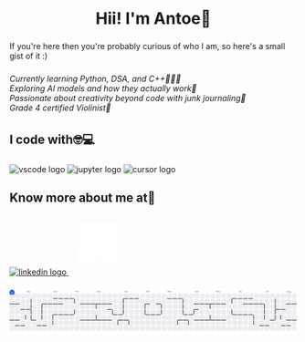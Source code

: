 <h1 align="center">Hii! I'm Antoe🧸</h1>

###

<p align="left">If you're here then you're probably curious of who I am, so here's a small gist of it :)</p>

###

<h6 align="left">Currently learning Python, DSA, and C++👩🏻‍💻<br>Exploring AI models and how they actually work🤖<br>Passionate about creativity beyond code with junk journaling🎨<br>Grade 4 certified Violinist🎻</h6>

###

<h2 align="left">I code with🤓💻</h2>

###

<div align="left">
  <img src="https://cdn.jsdelivr.net/gh/devicons/devicon/icons/vscode/vscode-original.svg" width="61" height="40" alt="vscode logo"  />
  <img src="https://cdn.jsdelivr.net/gh/devicons/devicon/icons/jupyter/jupyter-original.svg" width="61" height="40" alt="jupyter logo"  />
  <img src="https://cdn.brandfetch.io/ideKwS9dxx/theme/light/logo.svg?c=1bxid64Mup7aczewSAYMX&t=1741337001873" width="200" height="180" alt="cursor logo" />
</div>

###

<h2 align="left">Know more about me at🥸</h2>

###

<div align="left">
  <a href="https://www.linkedin.com/in/maria-antoinette-r-3a6a74255/" target="_blank">
    <img src="https://raw.githubusercontent.com/maurodesouza/profile-readme-generator/master/src/assets/icons/social/linkedin/default.svg" width="61" height="49" alt="linkedin logo"  />
  </a>
   <a href="https://mariaantoinette.substack.com/" target="_blank">
   <svg xmlns="http://www.w3.org/2000/svg" x="0px" y="0px" width="100" height="100" viewBox="0 0 50 50"
    style="fill:#FFFFFF;">
    <defs opacity=".38"><rect id="b9-AsiUWV4BYTBJAQTByOa" width="42.947" height="48" x="3.526" opacity=".38"></rect></defs><path d="M43,11H8V5h35V11z"></path><path d="M43,19H8v-6h35V19z"></path><path d="M43,44.805L25.984,34.169L8,44.748V21h35V44.805z"></path>
   </svg>
    <!--img src="https://private-user-images.githubusercontent.com/166796077/321895319-727aae0b-b7cc-4397-9b8a-52ded13eeb1d.png?jwt=eyJhbGciOiJIUzI1NiIsInR5cCI6IkpXVCJ9.eyJpc3MiOiJnaXRodWIuY29tIiwiYXVkIjoicmF3LmdpdGh1YnVzZXJjb250ZW50LmNvbSIsImtleSI6ImtleTUiLCJleHAiOjE3NTQ0MTk4NTMsIm5iZiI6MTc1NDQxOTU1MywicGF0aCI6Ii8xNjY3OTYwNzcvMzIxODk1MzE5LTcyN2FhZTBiLWI3Y2MtNDM5Ny05YjhhLTUyZGVkMTNlZWIxZC5wbmc_WC1BbXotQWxnb3JpdGhtPUFXUzQtSE1BQy1TSEEyNTYmWC1BbXotQ3JlZGVudGlhbD1BS0lBVkNPRFlMU0E1M1BRSzRaQSUyRjIwMjUwODA1JTJGdXMtZWFzdC0xJTJGczMlMkZhd3M0X3JlcXVlc3QmWC1BbXotRGF0ZT0yMDI1MDgwNVQxODQ1NTNaJlgtQW16LUV4cGlyZXM9MzAwJlgtQW16LVNpZ25hdHVyZT1jNjc5MGYyNDFjNWEyMGQ1MmFjNTJjZDg1NGNmMWZkYjlkODMyYjMzMzRhMjNhZDE4NTg4NzFhZmUwN2U3NjU0JlgtQW16LVNpZ25lZEhlYWRlcnM9aG9zdCJ9.KyH-Sj2b7wltFt2alr9eC9jLVhinOPsfb4EzIkYuRfU" width="61" height="49" alt="substack logo"  -->
  </a>
</div>

###

<picture>
  <source media="(prefers-color-scheme: dark)" srcset="https://raw.githubusercontent.com/MariaAntoinetteR/MariaAntoinetteR/output/pacman-contribution-graph-dark.svg">
  <source media="(prefers-color-scheme: light)" srcset="https://raw.githubusercontent.com/MariaAntoinetteR/MariaAntoinetteR/output/pacman-contribution-graph.svg">
  <img alt="pacman contribution graph" src="https://raw.githubusercontent.com/MariaAntoinetteR/MariaAntoinetteR/output/pacman-contribution-graph.svg">
</picture>

###
